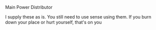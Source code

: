  Main Power Distributor 

I supply these as is. You still need to use sense using them. If you burn down your place or hurt yourself, that's on you
